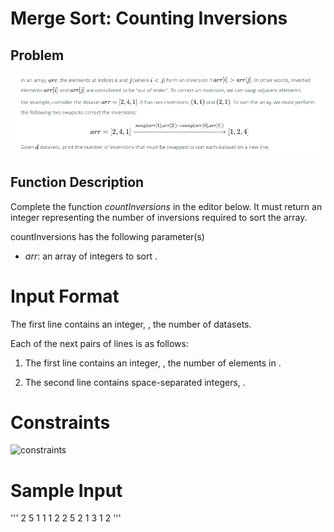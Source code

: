 # Merge Sort: Counting Inversions

## Problem

![problem](./problem.png)

## Function Description

Complete the function *countInversions* in the editor below. It must return an integer representing the number of inversions required to sort the array.

countInversions has the following parameter(s)

- *arr*: an array of integers to sort .

# Input Format

  The first line contains an integer, , the number of datasets. 

  Each of the next  pairs of lines is as follows: 

  1. The first line contains an integer, , the number of elements in . 

  2. The second line contains  space-separated integers, .

# Constraints
![constraints](./constraints.png)

# Sample Input #

'''
2
5
1 1 1 2 2
5
2 1 3 1 2
'''

